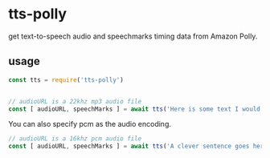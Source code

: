 # tts-polly
get text-to-speech audio and speechmarks timing data from Amazon Polly.


## usage

```javascript
const tts = require('tts-polly')


// audioURL is a 22khz mp3 audio file
const [ audioURL, speechMarks ] = await tts('Here is some text I would like Polly to say.')
```

You can also specify pcm as the audio encoding.

```javascript
// audioURL is a 16khz pcm audio file
const [ audioURL, speechMarks ] = await tts('A clever sentence goes here.', 'pcm')
```
